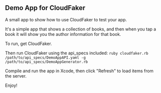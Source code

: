 ## Demo App for CloudFaker

A small app to show how to use CloudFaker to test your app.

It's a simple app that shows a collection of books, and then when you tap a book it will show you the author information for that book. 

To run, get CloudFaker.

Then run CloudFaker using the api_specs included:
`ruby cloudfaker.rb /path/to/api_specs/DemoAppAPI.yaml -g /path/to/api_specs/DemoAppGenerator.rb`

Compile and run the app in Xcode, then click "Refresh" to load items from the server.

Enjoy!
